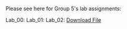 Please see here for Group 5's lab assignments:

Lab_00: 
Lab_01: 
Lab_02: <a href="Assignment 3_FINAL_TEAM">Download File</a>
